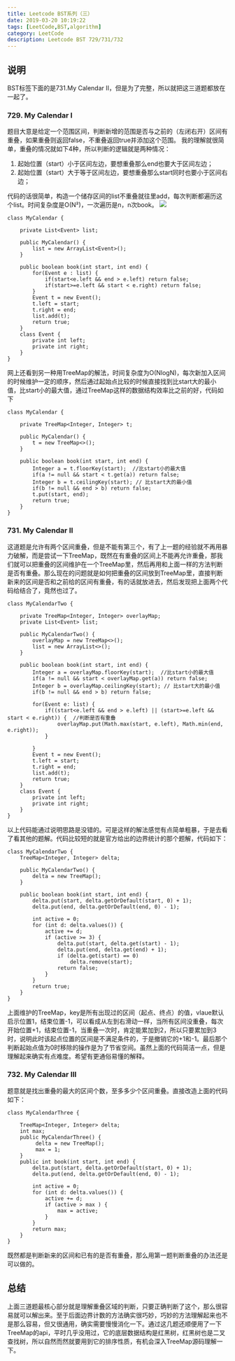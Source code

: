 ```yaml
---
title: Leetcode BST系列（三）
date: 2019-03-20 10:19:22
tags: [LeetCode,BST,algorithm]
category: LeetCode
description: Leetcode BST 729/731/732
---
```

## 说明
BST标签下面的是731.My Calendar II，但是为了完整，所以就把这三道题都放在一起了。
### 729. My Calendar I
题目大意是给定一个范围区间，判断新增的范围是否与之前的（左闭右开）区间有重叠，如果重叠则返回false，不重叠返回true并添加这个范围。
我的理解就很简单，重叠的情况就如下4种，所以判断的逻辑就是两种情况：
1. 起始位置（start）小于区间左边，要想重叠那么end也要大于区间左边；
2. 起始位置（start）大于等于区间左边，要想重叠那么start同时也要小于区间右边；

代码的话很简单，构造一个储存区间的list不重叠就往里add，每次判断都遍历这个list。时间复杂度是O(N²)，一次遍历是n，n次book。
![](1.png)

```
class MyCalendar {

	private List<Event> list;
    
    public MyCalendar() {
    	list = new ArrayList<Event>();
    }
    
    public boolean book(int start, int end) {
        for(Event e : list) {
        	if(start<e.left && end > e.left) return false;
        	if(start>=e.left && start < e.right) return false;
        }
        Event t = new Event();
        t.left = start;
        t.right = end;
        list.add(t);
        return true;
    }
    class Event {
    	private int left;
    	private int right;
    }
}
```

网上还看到另一种用TreeMap的解法，时间复杂度为O(NlogN)，每次新加入区间的时候维护一定的顺序，然后通过起始点比较的时候直接找到比start大的最小值，比start小的最大值，通过TreeMap这样的数据结构效率比之前的好，代码如下
```
class MyCalendar {
    
    private TreeMap<Integer, Integer> t;

    public MyCalendar() {
        t = new TreeMap<>();
    }
    
    public boolean book(int start, int end) {
        Integer a = t.floorKey(start);  //比start小的最大值
		if(a != null && start < t.get(a)) return false;
		Integer b = t.ceilingKey(start); // 比start大的最小值
		if(b != null && end > b) return false;
        t.put(start, end);
		return true;
    }
}
```

### 731. My Calendar II
这道题是允许有两个区间重叠，但是不能有第三个，有了上一题的经验就不再用暴力破解，而是尝试一下TreeMap，既然在有重叠的区间上不能再允许重叠，那我们就可以把重叠的区间维护在一个TreeMap里，然后再用和上面一样的方法判断是否有重叠。那么现在的问题就是如何把重叠的区间放到TreeMap里，直接判断新来的区间是否和之前给的区间有重叠，有的话就放进去，然后发现把上面两个代码给结合了，竟然也过了。

```
class MyCalendarTwo {
    
    private TreeMap<Integer, Integer> overlayMap;
    private List<Event> list;

    public MyCalendarTwo() {
        overlayMap = new TreeMap<>();
        list = new ArrayList<>();
    }
    
    public boolean book(int start, int end) {
        Integer a = overlayMap.floorKey(start);  //比start小的最大值
		if(a != null && start < overlayMap.get(a)) return false;
		Integer b = overlayMap.ceilingKey(start); // 比start大的最小值
		if(b != null && end > b) return false;

		for(Event e: list) {
			if((start<e.left && end > e.left) || (start>=e.left && start < e.right)) {  //判断是否有重叠
				overlayMap.put(Math.max(start, e.left), Math.min(end, e.right));
			}
        	
		}
		Event t = new Event();
		t.left = start;
		t.right = end;
		list.add(t);
		return true;
    }
    class Event {
    	private int left;
    	private int right;
    }
}
```

以上代码能通过说明思路是没错的。可是这样的解法感觉有点简单粗暴，于是去看了看其他的题解。代码比较短的就是官方给出的边界统计的那个题解，代码如下：

```
class MyCalendarTwo {
    TreeMap<Integer, Integer> delta;

    public MyCalendarTwo() {
        delta = new TreeMap();
    }

    public boolean book(int start, int end) {
        delta.put(start, delta.getOrDefault(start, 0) + 1);
        delta.put(end, delta.getOrDefault(end, 0) - 1);

        int active = 0;
        for (int d: delta.values()) {
            active += d;
            if (active >= 3) {
                delta.put(start, delta.get(start) - 1);
                delta.put(end, delta.get(end) + 1);
                if (delta.get(start) == 0)
                    delta.remove(start);
                return false;
            }
        }
        return true;
    }
}
```

上面维护的TreeMap，key是所有出现过的区间（起点、终点）的值，vlaue默认启示位置1，结束位置-1，可以看成从左到右滑动一样，当所有区间没重叠，每次开始位置+1，结束位置-1，当重叠一次时，肯定能累加到2，所以只要累加到3时，说明此时该起点位置的区间是不满足条件的，于是撤销它的+1和-1。最后那个判断起始点值为0时移除的操作是为了节省空间。虽然上面的代码简洁一点，但是理解起来确实有点难度。希望有更通俗易懂的解释。

### 732. My Calendar III
题意就是找出重叠的最大的区间个数，至多多少个区间重叠。直接改造上面的代码如下：

```
class MyCalendarThree {

	TreeMap<Integer, Integer> delta;
	int max;
    public MyCalendarThree() {
         delta = new TreeMap();
         max = 1;
    }
    public int book(int start, int end) {
        delta.put(start, delta.getOrDefault(start, 0) + 1);
        delta.put(end, delta.getOrDefault(end, 0) - 1);

        int active = 0;
        for (int d: delta.values()) {
            active += d;
            if (active > max ) {
                max = active;
            }
        }
        return max;
    }
}
```

既然都是判断新来的区间和已有的是否有重叠，那么用第一题判断重叠的办法还是可以做的。

## 总结
上面三道题最核心部分就是理解重叠区域的判断，只要正确判断了这个，那么很容易就可以解出来。至于后面边界计数的方法确实很巧妙，巧妙的方法理解起来也不是那么容易，但又很通用，确实需要慢慢消化一下。通过这几题还顺便用了一下TreeMap的api，平时几乎没用过，它的底层数据结构是红黑树，红黑树也是二叉查找树，所以自然而然就要用到它的排序性质，有机会深入TreeMap源码理解一下。
